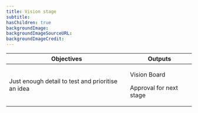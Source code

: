 ```yaml
---
title: Vision stage
subtitle:
hasChildren: true
backgroundImage: 
backgroundImageSourceURL: 
backgroundImageCredit: 
---
```

<table>
    <thead>
        <tr>
            <th>Objectives</th>
            <th>Outputs</th>
        </tr>
    </thead>
    <tbody>
        <tr>
            <td><p>Just enough detail to test and prioritise an idea</p></td>
            <td>
                <p>Vision Board</p>
                <p>Approval for next stage</p>
            </td>
        </tr>
    </tbody>
</table>